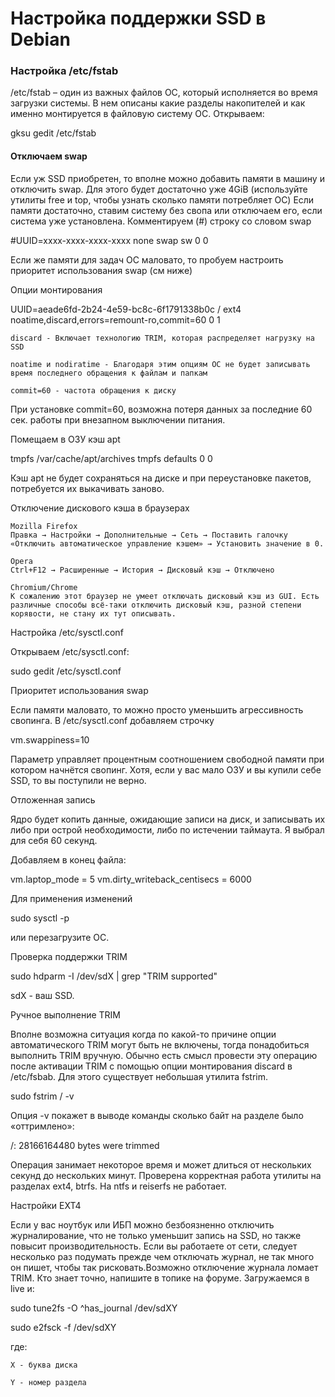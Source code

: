 # Настройка поддержки SSD в Debian


### Настройка /etc/fstab

/etc/fstab – один из важных файлов ОС, который исполняется во время загрузки системы. В нем описаны какие разделы накопителей и как именно монтируется в файловую систему ОС. Открываем:

gksu gedit /etc/fstab



#### Отключаем swap

Если уж SSD приобретен, то вполне можно добавить памяти в машину и отключить swap. Для этого будет достаточно уже 4GiB (используйте утилиты free и top, чтобы узнать сколько памяти потребляет ОС) Если памяти достаточно, ставим систему без свопа или отключаем его, если система уже установлена.
Комментируем (#) строку со словом swap

#UUID=xxxx-xxxx-xxxx-xxxx      none    swap    sw      0       0




Если же памяти для задач ОС маловато, то пробуем настроить приоритет использования swap (см ниже)

Опции монтирования

UUID=aeade6fd-2b24-4e59-bc8c-6f1791338b0c / ext4 noatime,discard,errors=remount-ro,commit=60 0 1



    discard - Включает технологию TRIM, которая распределяет нагрузку на SSD

    noatime и nodiratime - Благодаря этим опциям ОС не будет записывать время последнего обращения к файлам и папкам

    commit=60 - частота обращения к диску

При установке commit=60, возможна потеря данных за последние 60 сек. работы при внезапном выключении питания.

Помещаем в ОЗУ кэш apt

tmpfs   /var/cache/apt/archives tmpfs   defaults        0       0




Кэш apt не будет сохраняться на диске и при переустановке пакетов, потребуется их выкачивать заново.

Отключение дискового кэша в браузерах


    Mozilla Firefox
    Правка → Настройки → Дополнительные → Сеть → Поставить галочку «Отключить автоматическое управление кэшем» → Установить значение в 0.

    Opera
    Ctrl+F12 → Расширенные → История → Дисковый кэш → Отключено

    Chromium/Chrome
    К сожалению этот браузер не умеет отключать дисковый кэш из GUI. Есть различные способы всё-таки отключить дисковый кэш, разной степени корявости, не стану их тут описывать.



Настройка /etc/sysctl.conf

Открываем /etc/sysctl.conf:

sudo gedit /etc/sysctl.conf




Приоритет использования swap

Если памяти маловато, то можно просто уменьшить агрессивность свопинга. В /etc/sysctl.conf добавляем строчку

vm.swappiness=10




Параметр управляет процентным соотношением свободной памяти при котором начнётся свопинг.
Хотя, если у вас мало ОЗУ и вы купили себе SSD, то вы поступили не верно.

Отложенная запись

Ядро будет копить данные, ожидающие записи на диск, и записывать их либо при острой необходимости, либо по истечении таймаута. Я выбрал для себя 60 секунд.

Добавляем в конец файла:

vm.laptop_mode = 5
vm.dirty_writeback_centisecs = 6000




Для применения изменений

sudo sysctl -p




или перезагрузите ОС.

Проверка поддержки TRIM

sudo hdparm -I /dev/sdX | grep "TRIM supported"




sdX - ваш SSD.

Ручное выполнение TRIM

Вполне возможна ситуация когда по какой-то причине опции автоматического TRIM могут быть не включены, тогда понадобиться выполнить TRIM вручную. Обычно есть смысл провести эту операцию после активации TRIM с помощью опции монтирования discard в /etc/fsbab. Для этого существует небольшая утилита fstrim.

sudo fstrim / -v




Опция -v покажет в выводе команды сколько байт на разделе было «оттримлено»:

/: 28166164480 bytes were trimmed




Операция занимает некоторое время и может длиться от нескольких секунд до нескольких минут.
Проверена корректная работа утилиты на разделах ext4, btrfs. На ntfs и reiserfs не работает.

Настройки EXT4

Если у вас ноутбук или ИБП можно безбоязненно отключить журналирование, что не только уменьшит запись на SSD, но также повысит производительность.
Если вы работаете от сети, следует несколько раз подумать прежде чем отключать журнал, не так много он пишет, чтобы так рисковать.Возможно отключение журнала ломает TRIM. Кто знает точно, напишите в топике на форуме.
Загружаемся в live и:

sudo tune2fs -O ^has_journal /dev/sdXY




sudo e2fsck -f /dev/sdXY




где:


    Х - буква диска

    Y - номер раздела
